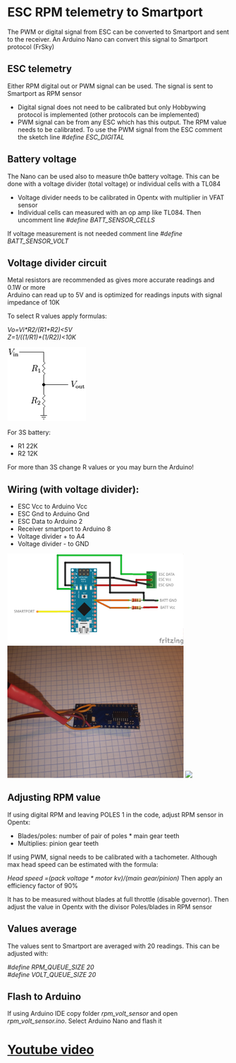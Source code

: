 # ESC RPM telemetry to Smartport

The PWM or digital signal from ESC can be converted to Smartport and sent to the receiver. An Arduino Nano can convert this signal to Smartport protocol (FrSky)

## ESC telemetry

Either RPM digital out or PWM signal can be used. The signal is sent to Smartport as RPM sensor

- Digital signal does not need to be calibrated but only Hobbywing protocol is implemented (other protocols can be implemented)
- PWM signal can be from any ESC which has this output. The RPM value needs to be calibrated. To use the PWM signal from the ESC comment the sketch line *#define ESC_DIGITAL*

## Battery voltage

The Nano can be used also to measure th0e battery voltage. This can be done with a voltage divider (total voltage) or individual cells with a TL084

- Voltage divider needs to be calibrated in Opentx with multiplier in VFAT sensor
- Individual cells can measured with an op amp like TL084. Then uncomment line *#define BATT_SENSOR_CELLS* 

If voltage measurement is not needed comment line *#define BATT_SENSOR_VOLT*

## Voltage divider circuit

Metal resistors are recommended as gives more accurate readings and 0.1W or more  
Arduino can read up to 5V and is optimized for readings inputs with signal impedance of 10K

To select R values apply formulas: 

*Vo=Vi\*R2/(R1+R2)<5V*  
*Z=1/((1/R1)+(1/R2))<10K*

![Image](./images/Resistive_divider.png?raw=true)

For 3S battery:

- R1 22K
- R2 12K

For more than 3S change R values or you may burn the Arduino!

## Wiring (with voltage divider):

- ESC Vcc to Arduino Vcc
- ESC Gnd to Arduino Gnd
- ESC Data to Arduino 2
- Receiver smartport to Arduino 8
- Voltage divider + to A4
- Voltage divider - to GND

<img src="./images/rmp_bb.png" width="400">
<img src="./images/nano1.jpg" width="400">
<img src="./images/nano2.jpg" width="400">

## Adjusting RPM value

If using digital RPM and leaving POLES 1 in the code, adjust RPM sensor in Opentx:

- Blades/poles: number of pair of poles * main gear teeth  
- Multiplies: pinion gear teeth

If using PWM, signal needs to be calibrated with a tachometer. Although max head speed can be estimated with the formula: 

*Head speed =(pack voltage \* motor kv)/(main gear/pinion)* 
Then apply an efficiency factor of 90%

It has to be measured without blades at full throttle (disable governor). Then adjust the value in Opentx with the divisor Poles/blades in RPM sensor

## Values average

The values sent to Smartport are averaged with 20 readings. This can be adjusted with:

*#define RPM_QUEUE_SIZE 20  
#define VOLT_QUEUE_SIZE 20*

## Flash to Arduino

If using Arduino IDE copy folder *rpm_volt_sensor* and open *rpm_volt_sensor.ino*. Select Arduino Nano and flash it

# [Youtube video](https://youtu.be/q-e1SoEPNao)
